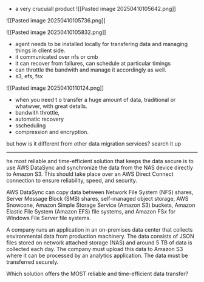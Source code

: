 - a very crucuiall product
![[Pasted image 20250410105642.png]]


![[Pasted image 20250410105736.png]]


![[Pasted image 20250410105832.png]]

- agent needs to be installed locally for transfering data and managing things in client side.
- it communicated over nfs or cmb
- it can recover from failures, can schedule at particular timings
- can throttle the bandwith and manage it accordingly as well.
- s3, efs, fsx



![[Pasted image 20250410110124.png]]


- when you need t o transfer a huge amount of data, traditional or whatwver, with great details.
- bandwith throttle,
- automatic recovery
- sscheduling
- compression and encryption.

but how is it different from other data migration services? search it  up



---


he most reliable and time-efficient solution that keeps the data secure is to use AWS DataSync and synchronize the data from the NAS device directly to Amazon S3. This should take place over an AWS Direct Connect connection to ensure reliability, speed, and security.

AWS DataSync can copy data between Network File System (NFS) shares, Server Message Block (SMB) shares, self-managed object storage, AWS Snowcone, Amazon Simple Storage Service (Amazon S3) buckets, Amazon Elastic File System (Amazon EFS) file systems, and Amazon FSx for Windows File Server file systems.

A company runs an application in an on-premises data center that collects environmental data from production machinery. The data consists of JSON files stored on network attached storage (NAS) and around 5 TB of data is collected each day. The company must upload this data to Amazon S3 where it can be processed by an analytics application. The data must be transferred securely.

Which solution offers the MOST reliable and time-efficient data transfer?



